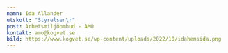 ```yaml
---
namn: Ida Allander
utskott: "Styrelsen\r"
post: Arbetsmiljöombud - AMO
kontakt: amo@kogvet.se
bild: https://www.kogvet.se/wp-content/uploads/2022/10/idahemsida.png
---
```

